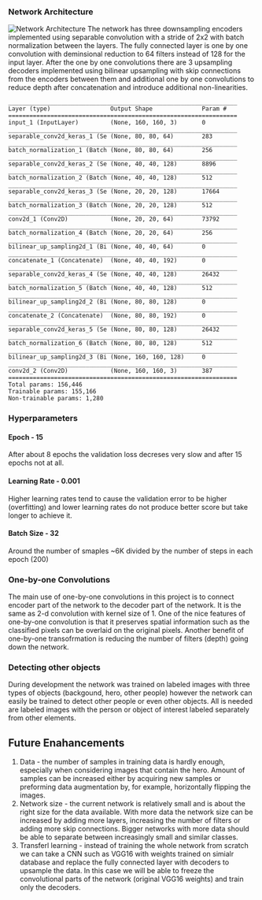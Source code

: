 
### Network Architecture
![Network Architecture](/architecture.jpeg)
The network has three downsampling encoders implemented using separable convolution with a stride of 2x2 with batch normalization between the layers. The fully connected layer is one by one convolution with deminsional reduction to 64 filters instead of 128 for the input layer. After the one by one convolutions there are 3 upsampling decoders implemented using bilinear upsampling with skip connections from the encoders between them and additional one by one convolutions to reduce depth after concatenation and introduce additional non-linearities.

```
_________________________________________________________________
Layer (type)                 Output Shape              Param #   
=================================================================
input_1 (InputLayer)         (None, 160, 160, 3)       0         
_________________________________________________________________
separable_conv2d_keras_1 (Se (None, 80, 80, 64)        283       
_________________________________________________________________
batch_normalization_1 (Batch (None, 80, 80, 64)        256       
_________________________________________________________________
separable_conv2d_keras_2 (Se (None, 40, 40, 128)       8896      
_________________________________________________________________
batch_normalization_2 (Batch (None, 40, 40, 128)       512       
_________________________________________________________________
separable_conv2d_keras_3 (Se (None, 20, 20, 128)       17664     
_________________________________________________________________
batch_normalization_3 (Batch (None, 20, 20, 128)       512       
_________________________________________________________________
conv2d_1 (Conv2D)            (None, 20, 20, 64)        73792     
_________________________________________________________________
batch_normalization_4 (Batch (None, 20, 20, 64)        256       
_________________________________________________________________
bilinear_up_sampling2d_1 (Bi (None, 40, 40, 64)        0         
_________________________________________________________________
concatenate_1 (Concatenate)  (None, 40, 40, 192)       0         
_________________________________________________________________
separable_conv2d_keras_4 (Se (None, 40, 40, 128)       26432     
_________________________________________________________________
batch_normalization_5 (Batch (None, 40, 40, 128)       512       
_________________________________________________________________
bilinear_up_sampling2d_2 (Bi (None, 80, 80, 128)       0         
_________________________________________________________________
concatenate_2 (Concatenate)  (None, 80, 80, 192)       0         
_________________________________________________________________
separable_conv2d_keras_5 (Se (None, 80, 80, 128)       26432     
_________________________________________________________________
batch_normalization_6 (Batch (None, 80, 80, 128)       512       
_________________________________________________________________
bilinear_up_sampling2d_3 (Bi (None, 160, 160, 128)     0         
_________________________________________________________________
conv2d_2 (Conv2D)            (None, 160, 160, 3)       387       
=================================================================
Total params: 156,446
Trainable params: 155,166
Non-trainable params: 1,280
```

### Hyperparameters
#### Epoch - 15 
After about 8 epochs the validation loss decreses very slow and after 15 epochs not at all.
#### Learning Rate - 0.001 
Higher learning rates tend to cause the validation error to be higher (overfitting) and lower learning rates do not produce better score but take longer to achieve it.
#### Batch Size - 32
Around the number of smaples ~6K divided by the number of steps in each epoch (200)

### One-by-one Convolutions
The main use of one-by-one convolutions in this project is to connect encoder part of the network to the decoder part of the network. It is the same as 2-d convolution with kernel size of 1. One of the nice features of one-by-one convolution is that it preserves spatial information such as the classified pixels can be overlaid on the original pixels. Another benefit of one-by-one transofrmation is reducing the number of filters (depth) going down the network. 

### Detecting other objects
During development the network was trained on labeled images with three types of objects (backgound, hero, other people) however the network can easily be trained to detect other people or even other objects. All is needed are labeled images with the person or object of interest labeled separately from other elements. 

## Future Enahancements
1. Data  - the number of samples in training data is hardly enough, especially when considering images that contain the hero. Amount of samples can be increased either by acquiring new samples or preforming data augmentation by, for example, horizontally flipping the images.
2. Network size - the current network is relatively small and is about the right size for the data available. With more data the network size can be increased by adding more layers, increasing the number of filters or adding more skip connections. Bigger networks with more data should be able to separate between increasingly small and similar classes.
3. Transferl learning - instead of training the whole network from scratch we can take a CNN such as VGG16 with weights trained on simialr database and replace the fully connected layer with decoders to upsample the data. In this case we will be able to freeze the convolutional parts of the network (original VGG16 weights) and train only the decoders.
